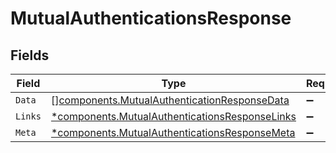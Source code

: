 # MutualAuthenticationsResponse


## Fields

| Field                                                                                                           | Type                                                                                                            | Required                                                                                                        | Description                                                                                                     |
| --------------------------------------------------------------------------------------------------------------- | --------------------------------------------------------------------------------------------------------------- | --------------------------------------------------------------------------------------------------------------- | --------------------------------------------------------------------------------------------------------------- |
| `Data`                                                                                                          | [][components.MutualAuthenticationResponseData](../../models/components/mutualauthenticationresponsedata.md)    | :heavy_minus_sign:                                                                                              | N/A                                                                                                             |
| `Links`                                                                                                         | [*components.MutualAuthenticationsResponseLinks](../../models/components/mutualauthenticationsresponselinks.md) | :heavy_minus_sign:                                                                                              | N/A                                                                                                             |
| `Meta`                                                                                                          | [*components.MutualAuthenticationsResponseMeta](../../models/components/mutualauthenticationsresponsemeta.md)   | :heavy_minus_sign:                                                                                              | N/A                                                                                                             |